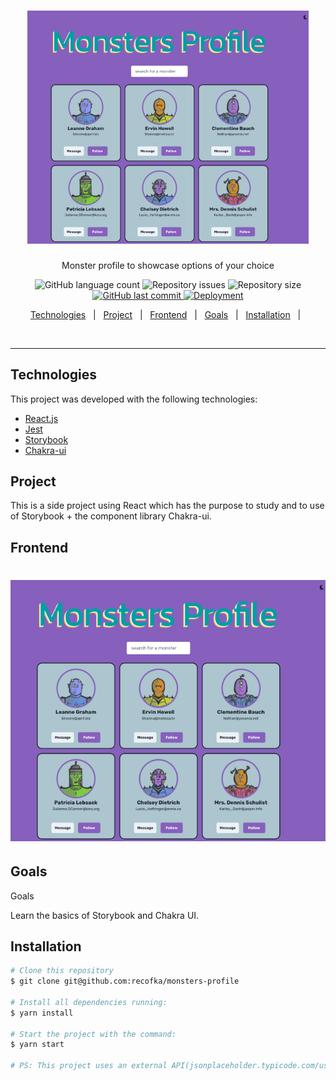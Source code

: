 <h1 align="center">
  <img alt="monsters-profile" title="#repo-image" src="/public/monsters-profile.png" width="450px" />
</h1>
 <p align="center">Monster profile to showcase options of your choice</p>


<p align="center">

  <img alt="GitHub language count" src="https://img.shields.io/github/languages/count/recofka/monsters-profile?style=flat-square">

  <img alt="Repository issues" src="https://img.shields.io/github/languages/top/recofka/monsters-profile?style=flat-square">

  <img alt="Repository size" src="https://img.shields.io/github/repo-size/recofka/monsters-profile?style=flat-square">

  <a href="https://github.com/recofka/monsters-profile/commits/master">
    <img alt="GitHub last commit" src="https://img.shields.io/github/last-commit/recofka/monsters-profile?style=flat-square">
  </a>
  
  <a href="https://monsters-profile-one.vercel.app">
    <img alt="Deployment" src="https://img.shields.io/github/deployments/recofka/monsters-profile/production?label=Vercel">
  </a>





</p>

<p align="center">
  <a href="#technologies">Technologies</a>&nbsp;&nbsp;&nbsp;|&nbsp;&nbsp;
  <a href="#project">Project</a>&nbsp;&nbsp;&nbsp;|&nbsp;&nbsp;
  <a href="#frontend">Frontend</a>&nbsp;&nbsp;&nbsp;|&nbsp;&nbsp;
  <a href="#goals">Goals</a>&nbsp;&nbsp;&nbsp;|&nbsp;&nbsp;
  <a href="#installation">Installation</a>&nbsp;&nbsp;&nbsp;|&nbsp;&nbsp;
</p>

<br>


---

##  Technologies

This project was developed with the following technologies:

- [React.js](https://reactjs.org)
- [Jest](https://jestjs.io/)
- [Storybook](https://storybook.js.org/)
- [Chakra-ui](https://chakra-ui.com/)


##  Project

This is a side project using React which has the purpose to study and to use of Storybook + the component library Chakra-ui.



##  Frontend
<h1 align="center">
  <img alt="monsters-profile" title="#app-image"  src="/public/monsters-profile.png" />
</h1>



##  Goals

<p>Goals</p>

Learn the basics of Storybook and Chakra UI.


##  Installation

```bash
# Clone this repository
$ git clone git@github.com:recofka/monsters-profile

# Install all dependencies running:
$ yarn install

# Start the project with the command:
$ yarn start

# PS: This project uses an external API(jsonplaceholder.typicode.com/users), make sure that the API is running for a good functioning of this application

```
